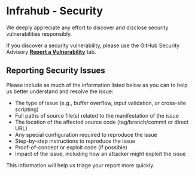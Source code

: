 # Infrahub - Security

We deeply appreciate any effort to discover and disclose security vulnerabilities responsibly.

If you discover a security vulnerability, please use the GitHub Security Advisory **[Report a Vulnerability](https://github.com/opsmill/infrahub/security/advisories/new)** tab.

## Reporting Security Issues

Please include as much of the information listed below as you can to help us better understand and resolve the issue:

- The type of issue (e.g., buffer overflow, input validation, or cross-site scripting)
- Full paths of source file(s) related to the manifestation of the issue
- The location of the affected source code (tag/branch/commit or direct URL)
- Any special configuration required to reproduce the issue
- Step-by-step instructions to reproduce the issue
- Proof-of-concept or exploit code (if possible)
- Impact of the issue, including how an attacker might exploit the issue

This information will help us triage your report more quickly.
